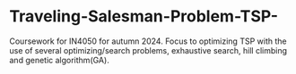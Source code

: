 # Traveling-Salesman-Problem-TSP-
Coursework for IN4050 for autumn 2024.  Focus to optimizing TSP with the use of several optimizing/search problems, exhaustive search, hill climbing and genetic algorithm(GA).
